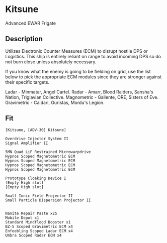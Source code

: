 # Kitsune

Advanced EWAR Frigate

## Description

Utilizes Electronic Counter Measures (ECM) to disrupt hostile DPS or Logistics. This ship is entirely reliant on range to avoid incoming DPS so do not burn close unless absolutely necessary.

If you know what the enemy is going to be fielding on grid, use the list below to pick the appropriate ECM modules since they are stronger against their specific targets.

Ladar - Minmatar, Angel Cartel.
Radar - Amarr, Blood Raiders, Sansha's Nation, Triglavian Collective.
Magnometric - Gallente, ORE, Sisters of Eve.
Gravimetric - Caldari, Guristas, Mordu's Legion.

## Fit
```
[Kitsune, [ADV-30] Kitsune]

Overdrive Injector System II
Signal Amplifier II

5MN Quad LiF Restrained Microwarpdrive
Hypnos Scoped Magnetometric ECM
Hypnos Scoped Magnetometric ECM
Hypnos Scoped Magnetometric ECM
Hypnos Scoped Magnetometric ECM

Prototype Cloaking Device I
[Empty High slot]
[Empty High slot]

Small Ionic Field Projector II
Small Particle Dispersion Projector II


Nanite Repair Paste x25
Mobile Depot x1
Standard Mindflood Booster x1
BZ-5 Scoped Gravimetric ECM x4
Enfeebling Scoped Ladar ECM x4
Umbra Scoped Radar ECM x4
```
